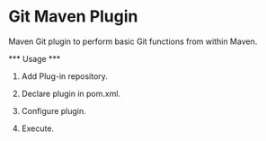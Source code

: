 Git Maven Plugin
================

Maven Git plugin to perform basic Git functions from within Maven.

*** Usage ***

1. Add Plug-in repository.

2. Declare plugin in pom.xml.

3. Configure plugin.

4. Execute.

